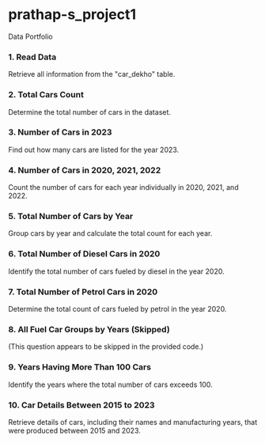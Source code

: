 # prathap-s_project1
Data  Portfolio


### 1. Read Data
Retrieve all information from the "car_dekho" table.

### 2. Total Cars Count
Determine the total number of cars in the dataset.

### 3. Number of Cars in 2023
Find out how many cars are listed for the year 2023.

### 4. Number of Cars in 2020, 2021, 2022
Count the number of cars for each year individually in 2020, 2021, and 2022.

### 5. Total Number of Cars by Year
Group cars by year and calculate the total count for each year.

### 6. Total Number of Diesel Cars in 2020
Identify the total number of cars fueled by diesel in the year 2020.

### 7. Total Number of Petrol Cars in 2020
Determine the total count of cars fueled by petrol in the year 2020.

### 8. All Fuel Car Groups by Years (Skipped)
(This question appears to be skipped in the provided code.)

### 9. Years Having More Than 100 Cars
Identify the years where the total number of cars exceeds 100.

### 10. Car Details Between 2015 to 2023
Retrieve details of cars, including their names and manufacturing years, that were produced between 2015 and 2023.

